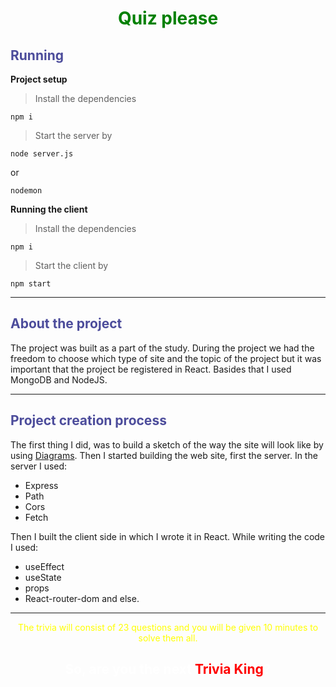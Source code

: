 <h1 style="text-align: center; color: green;"><b>Quiz please</b></h1>

<h2 style="color: rgb(76, 76, 155);">Running</h2>

<b>Project setup</b>

> Install the dependencies
```
npm i
```
> Start the server by
```
node server.js
```
or
```
nodemon
```

<b>Running the client</b>

> Install the dependencies
```
npm i
```
> Start the client by
```
npm start
```
<hr/>

<h2 style="color: rgb(76, 76, 155);">About the project</h2>
The project was built as a part of the study. During the project we had the freedom to choose which type of site and the topic of the project but it was important that the project be registered in React. Basides that I used MongoDB and NodeJS.

<hr/>

<h2 style="color: rgb(76, 76, 155);">Project creation process</h2>

The first thing I did, was to build a sketch of the way the site will look like by using [Diagrams](https://drive.google.com/file/d/1-MvioFju07lw9E-jOv1eVpBxJKna6fTu/view?usp=sharing).
Then I started building the web site, first the server. 
In the server I used:

- Express
- Path
- Cors
- Fetch
  
Then I built the client side in which I wrote it in React. While writing the code I used: 

- useEffect
- useState
- props
- React-router-dom and else.

<hr/>

<div style="text-align: center;color:yellow;">
The trivia will consist of 23 questions and you will be given 10 minutes to solve them all.
<h2 style="color: white">
    So, are you the next <span style="color: red;">Trivia King</span>?
    </h2>
</div>




